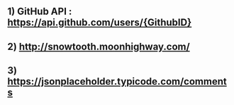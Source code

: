 ## 1) GitHub API : https://api.github.com/users/{GithubID}

## 2) http://snowtooth.moonhighway.com/

## 3) https://jsonplaceholder.typicode.com/comments
